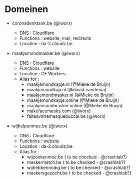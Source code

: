 # Domeinen

- coronadenktank.be (@iworx)
	- DNS : Cloudflare
	- Functions : website, mail, redirects
	- Location : da-2.cloudz.be

- maakjemondmasker.be (@iworx)
	- DNS : Cloudflare
	- Functions : website
	- Location : CF Workers
	- Alias for : 
		- maakjemondkapje.nl (@Mieke de Bruijn)
		- maakjemondkap.nl (@david candreva)
		- maakjemondmasker.nl (@Mieke de Bruijn)
		- maakjemondkapje.online (@Mieke de Bruijn)
		- maakjemondmasker.online (@Mieke de Bruijn)
		- makefacemasks.com (@iworx)
		- faitesvotremasquebuccal.be (@iworx)

- wijhelpenmee.be (@iworx)
	- DNS : Cloudflare
	- Functions : website
	- Location : da-2.cloudz.be
	- Alias for : 
		- wijzoekenmee.be ( to be checked - @crashlab?)
		- maskermatch.be  ( to be checked - @crashlab?)
		- wijhebbennodig.be ( to be checked - @crashlab?)
		- maskersgezocht.be ( to be checked - @crashlab?)